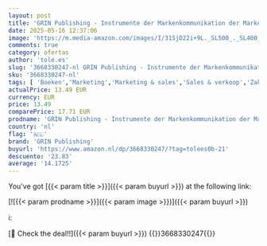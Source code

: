 ```yaml
---
layout: post
title: 'GRIN Publishing - Instrumente der Markenkommunikation der Marke NIVEA'
date: 2025-05-16 12:37:06
image: 'https://m.media-amazon.com/images/I/31SjD22i+9L._SL500_._SL400_.jpg'
comments: true
category: ofertas
author: 'tole.es'
slug: '3668330247-nl GRIN Publishing - Instrumente der Markenkommunikation der...'
sku: '3668330247-nl'
tags: [ 'Boeken','Marketing','Marketing & sales','Sales & verkoop','Zakelijk management & leiderschap','Zakenwereld & economie','grin publishing','🇳🇱', ]
actualPrice: 13.49 EUR
currency: EUR
price: 13.49
comparePrice: 17.71 EUR
prodname: 'GRIN Publishing - Instrumente der Markenkommunikation der Marke NIVEA'
country: 'nl'
flag: '🇳🇱'
brand: 'GRIN Publishing'
buyurl: 'https://www.amazon.nl/dp/3668330247/?tag=tolees0b-21'
descuento: '23.83'
average: '14.1725'
---
```


You've got [{{< param title >}}]({{< param buyurl >}}) at the following link:

[![{{< param prodname >}}]({{< param image >}})]({{< param buyurl >}})

ℹ️:


[🛒 Check the deal!!]({{< param buyurl >}})
{{<world>}}3668330247{{</world>}}
